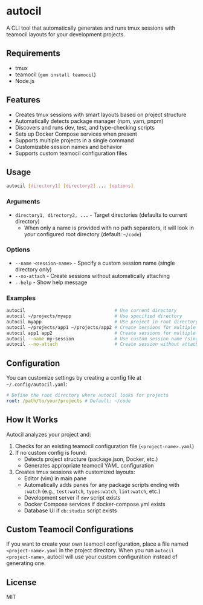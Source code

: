 # autocil

A CLI tool that automatically generates and runs tmux sessions with teamocil layouts for your development projects.

## Requirements

- tmux
- teamocil (`gem install teamocil`)
- Node.js

## Features

- Creates tmux sessions with smart layouts based on project structure
- Automatically detects package manager (npm, yarn, pnpm)
- Discovers and runs dev, test, and type-checking scripts
- Sets up Docker Compose services when present
- Supports multiple projects in a single command
- Customizable session names and behavior
- Supports custom teamocil configuration files

## Usage

```bash
autocil [directory1] [directory2] ... [options]
```

### Arguments

- `directory1, directory2, ...` - Target directories (defaults to current directory)
  - When only a name is provided with no path separators, it will look in your configured root directory (default: `~/code`)

### Options

- `--name <session-name>` - Specify a custom session name (single directory only)
- `--no-attach` - Create sessions without automatically attaching
- `--help` - Show help message

### Examples

```bash
autocil                                 # Use current directory
autocil ~/projects/myapp                # Use specified directory
autocil myapp                           # Use project in root directory (~/code/myapp)
autocil ~/projects/app1 ~/projects/app2 # Create sessions for multiple directories
autocil app1 app2                       # Create sessions for multiple projects in root directory
autocil --name my-session               # Use custom session name (single directory only)
autocil --no-attach                     # Create session without attaching
```

## Configuration

You can customize settings by creating a config file at `~/.config/autocil.yaml`:

```yaml
# Define the root directory where autocil looks for projects
root: /path/to/your/projects # Default: ~/code
```

## How It Works

Autocil analyzes your project and:

1. Checks for an existing teamocil configuration file (`<project-name>.yaml`)
2. If no custom config is found:
   - Detects project structure (package.json, Docker, etc.)
   - Generates appropriate teamocil YAML configuration
3. Creates tmux sessions with customized layouts:
   - Editor (vim) in main pane
   - Automatically adds panes for any package scripts ending with `:watch` (e.g., `test:watch`, `types:watch`, `lint:watch`, etc.)
   - Development server if `dev` script exists
   - Docker Compose services if docker-compose.yml exists
   - Database UI if `db:studio` script exists

## Custom Teamocil Configurations

If you want to create your own teamocil configuration, place a file named `<project-name>.yaml` in the project directory. When you run `autocil <project-name>`, autocil will use your custom configuration instead of generating one.

## License

MIT
